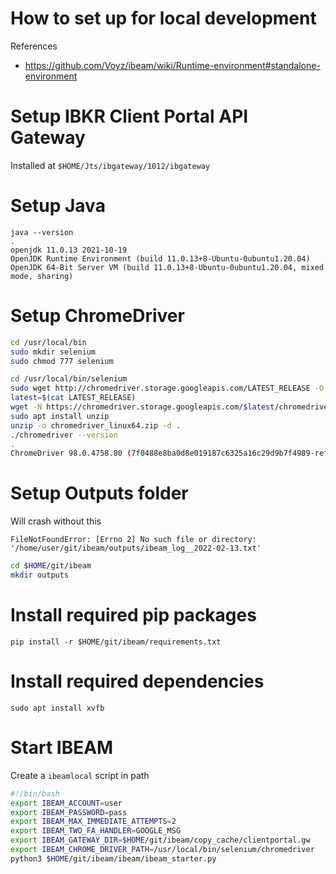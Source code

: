 # How to set up for local development

References
- https://github.com/Voyz/ibeam/wiki/Runtime-environment#standalone-environment


# Setup IBKR Client Portal API Gateway

Installed at `$HOME/Jts/ibgateway/1012/ibgateway`

# Setup Java

```
java --version
.
openjdk 11.0.13 2021-10-19
OpenJDK Runtime Environment (build 11.0.13+8-Ubuntu-0ubuntu1.20.04)
OpenJDK 64-Bit Server VM (build 11.0.13+8-Ubuntu-0ubuntu1.20.04, mixed mode, sharing)
```

# Setup ChromeDriver

```sh
cd /usr/local/bin
sudo mkdir selenium
sudo chmod 777 selenium

cd /usr/local/bin/selenium
sudo wget http://chromedriver.storage.googleapis.com/LATEST_RELEASE -O LATEST_RELEASE
latest=$(cat LATEST_RELEASE)
wget -N https://chromedriver.storage.googleapis.com/$latest/chromedriver_linux64.zip -O chromedriver_linux64.zip
sudo apt install unzip
unzip -o chromedriver_linux64.zip -d .
./chromedriver --version
.
ChromeDriver 98.0.4758.80 (7f0488e8ba0d8e019187c6325a16c29d9b7f4989-refs/branch-heads/4758@{#972})
```

# Setup Outputs folder

Will crash without this
```
FileNotFoundError: [Errno 2] No such file or directory: '/home/user/git/ibeam/outputs/ibeam_log__2022-02-13.txt'
```

```sh
cd $HOME/git/ibeam
mkdir outputs
```

# Install required pip packages

```
pip install -r $HOME/git/ibeam/requirements.txt
```

# Install required dependencies

```
sudo apt install xvfb
```

# Start IBEAM

Create a `ibeamlocal` script in path

```sh
#!/bin/bash
export IBEAM_ACCOUNT=user
export IBEAM_PASSWORD=pass
export IBEAM_MAX_IMMEDIATE_ATTEMPTS=2
export IBEAM_TWO_FA_HANDLER=GOOGLE_MSG
export IBEAM_GATEWAY_DIR=$HOME/git/ibeam/copy_cache/clientportal.gw
export IBEAM_CHROME_DRIVER_PATH=/usr/local/bin/selenium/chromedriver
python3 $HOME/git/ibeam/ibeam/ibeam_starter.py
```
